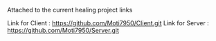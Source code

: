 Attached to the current healing project links

Link for Client : https://github.com/Moti7950/Client.git
Link for Server : https://github.com/Moti7950/Server.git


